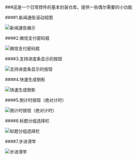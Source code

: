 ###这是一个日常控件的基本封装仓库，提供一些偶尔需要的小功能


####1.新闻通告滚动视图

![新闻通告展示](https://github.com/CodeWicky/Components/raw/master/%E6%96%B0%E9%97%BB%E9%80%9A%E5%91%8A%E6%BB%9A%E5%8A%A8%E8%A7%86%E5%9B%BE/%E5%8A%A8%E7%94%BB%E5%B1%95%E7%A4%BA.gif)

####2.微信支付密码框

![微信支付密码框](https://github.com/CodeWicky/Components/raw/master/%E5%BE%AE%E4%BF%A1%E6%94%AF%E4%BB%98%E5%AF%86%E7%A0%81%E6%A1%86/%E5%8A%A8%E7%94%BB%E5%B1%95%E7%A4%BA.gif)

####3.支持进度条显示的按钮

![支持进度条显示的按钮](https://github.com/CodeWicky/Components/raw/master/%E6%94%AF%E6%8C%81%E8%BF%9B%E5%BA%A6%E6%9D%A1%E6%98%BE%E7%A4%BA%E7%9A%84%E6%8C%89%E9%92%AE/%E5%8A%A8%E7%94%BB%E5%B1%95%E7%A4%BA.gif)

####4.快速生成倒影

![快速生成倒影](https://github.com/CodeWicky/Components/raw/master/%E5%BF%AB%E9%80%9F%E7%94%9F%E6%88%90%E5%80%92%E5%BD%B1/%E5%8A%A8%E7%94%BB%E5%B1%95%E7%A4%BA.gif)

####5.倒计时按钮（绝对计时）

![倒计时按钮（绝对计时）](https://github.com/CodeWicky/Components/raw/master/%E5%80%92%E8%AE%A1%E6%97%B6%E6%8C%89%E9%92%AE/%E5%8A%A8%E7%94%BB%E5%B1%95%E7%A4%BA.gif)

####6.标题分组选择栏

![标题分组选择栏](https://github.com/CodeWicky/Components/raw/master/%E6%A0%87%E9%A2%98%E5%88%86%E7%BB%84%E9%80%89%E6%8B%A9%E6%A0%8F/%E5%8A%A8%E7%94%BB%E6%BC%94%E7%A4%BA.gif)

####7.步进滑竿

![步进滑竿](https://github.com/CodeWicky/Components/raw/master/%E6%AD%A5%E8%BF%9B%E6%BB%91%E7%AB%BF/%E5%8A%A8%E7%94%BB%E5%B1%95%E7%A4%BA.gif)

